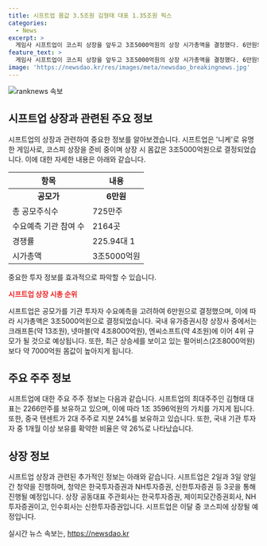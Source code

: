 ```yaml
---
title: 시프트업 몸값 3.5조원 김형태 대표 1.35조원 픽스
categories:
  - News
excerpt: >
  게임사 시프트업이 코스피 상장을 앞두고 3조5000억원의 상장 시가총액을 결정했다. 6만원의 공모가는 725만주의 수요예측을 바탕으로 결정되었는데, 이는 2164개의 기관이 참여해 225.94대 1의 경쟁률을 기록한 것이다. 최대주주인 김형태 대표는 2266만주를 보유하고 있어 1조 3596억원의 몸값을 갖게 되며, 중국 텐센트는 2대 주주이다. 시프트업은 2일과 3일 양일간 청약을 진행한 뒤, 한국투자증권, NH투자증권, 신한투자증권을 통해 상장된다. 
feature_text: >
  게임사 시프트업이 코스피 상장을 앞두고 3조5000억원의 상장 시가총액을 결정했다. 6만원의 공모가는 725만주의 수요예측을 바탕으로 결정되었는데, 이는 2164개의 기관이 참여해 225.94대 1의 경쟁률을 기록한 것이다. 최대주주인 김형태 대표는 2266만주를 보유하고 있어 1조 3596억원의 몸값을 갖게 되며, 중국 텐센트는 2대 주주이다. 시프트업은 2일과 3일 양일간 청약을 진행한 뒤, 한국투자증권, NH투자증권, 신한투자증권을 통해 상장된다. 
image: 'https://newsdao.kr/res/images/meta/newsdao_breakingnews.jpg'
---
```


<p><img src="https://newsdao.kr/res/images/meta/newsdao_breakingnews.jpg" alt="ranknews 속보" /></p>

<h2 data-ke-size="size26">시프트업 상장과 관련된 주요 정보</h2>

<p data-ke-size="size16">시프트업의 상장과 관련하여 중요한 정보를 알아보겠습니다. 시프트업은 '니케'로 유명한 게임사로, 코스피 상장을 준비 중이며 상장 시 몸값은 3조5000억원으로 결정되었습니다. 이에 대한 자세한 내용은 아래와 같습니다.</p>

<table>
    <thead>
        <tr>
            <th>항목</th>
            <th>내용</th>
        </tr>
    </thead>
    <tbody>
        <tr>
            <td style="text-align: center; height: 17px;"><b>공모가</b></td>
            <td style="text-align: center; height: 17px;"><b>6만원</b></td>
        </tr>
        <tr>
            <td>총 공모주식수</td>
            <td>725만주</td>
        </tr>
        <tr>
            <td>수요예측 기관 참여 수</td>
            <td>2164곳</td>
        </tr>
        <tr>
            <td>경쟁률</td>
            <td>225.94대 1</td>
        </tr>
        <tr>
            <td>시가총액</td>
            <td>3조5000억원</td>
        </tr>
    </tbody>
</table>

<p>중요한 투자 정보를 효과적으로 파악할 수 있습니다. </p>

<p><b><span style="color: #ee2323;">시프트업 상장 시총 순위</span></b></p>

<p data-ke-size="size16">시프트업은 공모가를 기관 투자자 수요예측을 고려하여 6만원으로 결정했으며, 이에 따라 시가총액은 3조5000억원으로 결정되었습니다. 국내 유가증권시장 상장사 중에서는 크래프톤(약 13조원), 넷마블(약 4조8000억원), 엔씨소프트(약 4조원)에 이어 4위 규모가 될 것으로 예상됩니다. 또한, 최근 상승세를 보이고 있는 펄어비스(2조8000억원)보다 약 7000억원 몸값이 높아지게 됩니다.</p>

<h2 data-ke-size="size26">주요 주주 정보</h2>

<p data-ke-size="size16">시프트업에 대한 주요 주주 정보는 다음과 같습니다. 시프트업의 최대주주인 김형태 대표는 2266만주를 보유하고 있으며, 이에 따라 1조 3596억원의 가치를 가지게 됩니다. 또한, 중국 텐센트가 2대 주주로 지분 24%를 보유하고 있습니다. 또한, 국내 기관 투자자 중 1개월 이상 보유를 확약한 비율은 약 26%로 나타났습니다.</p>

<h2 data-ke-size="size26">상장 정보</h2>

<p data-ke-size="size16">시프트업 상장과 관련된 추가적인 정보는 아래와 같습니다. 시프트업은 2일과 3일 양일간 청약을 진행하며, 청약은 한국투자증권과 NH투자증권, 신한투자증권 등 3곳을 통해 진행될 예정입니다. 상장 공동대표 주관회사는 한국투자증권, 제이피모간증권회사, NH투자증권이고, 인수회사는 신한투자증권입니다. 시프트업은 이달 중 코스피에 상장될 예정입니다.</p>
실시간 뉴스 속보는, <a href="https://newsdao.kr" rel="dofollow">https://newsdao.kr</a>



